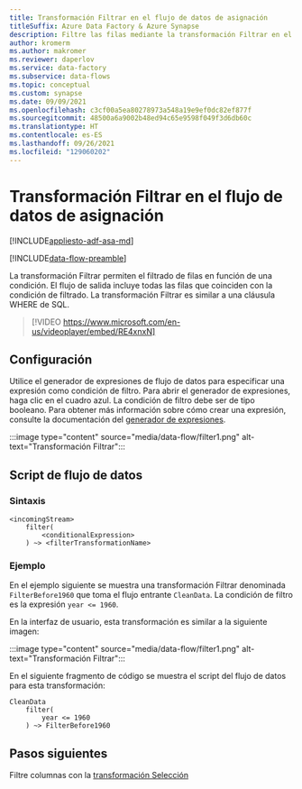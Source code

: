```yaml
---
title: Transformación Filtrar en el flujo de datos de asignación
titleSuffix: Azure Data Factory & Azure Synapse
description: Filtre las filas mediante la transformación Filtrar en el flujo de datos de asignación de Azure Data Factory o Synapse Analytics.
author: kromerm
ms.author: makromer
ms.reviewer: daperlov
ms.service: data-factory
ms.subservice: data-flows
ms.topic: conceptual
ms.custom: synapse
ms.date: 09/09/2021
ms.openlocfilehash: c3cf00a5ea80278973a548a19e9ef0dc82ef877f
ms.sourcegitcommit: 48500a6a9002b48ed94c65e9598f049f3d6db60c
ms.translationtype: HT
ms.contentlocale: es-ES
ms.lasthandoff: 09/26/2021
ms.locfileid: "129060202"
---
```

# <a name="filter-transformation-in-mapping-data-flow"></a>Transformación Filtrar en el flujo de datos de asignación

[!INCLUDE[appliesto-adf-asa-md](includes/appliesto-adf-asa-md.md)]

[!INCLUDE[data-flow-preamble](includes/data-flow-preamble.md)]

La transformación Filtrar permiten el filtrado de filas en función de una condición. El flujo de salida incluye todas las filas que coinciden con la condición de filtrado. La transformación Filtrar es similar a una cláusula WHERE de SQL.

> [!VIDEO https://www.microsoft.com/en-us/videoplayer/embed/RE4xnxN]

## <a name="configuration"></a>Configuración

Utilice el generador de expresiones de flujo de datos para especificar una expresión como condición de filtro. Para abrir el generador de expresiones, haga clic en el cuadro azul. La condición de filtro debe ser de tipo booleano. Para obtener más información sobre cómo crear una expresión, consulte la documentación del [generador de expresiones](concepts-data-flow-expression-builder.md).

:::image type="content" source="media/data-flow/filter1.png" alt-text="Transformación Filtrar":::

## <a name="data-flow-script"></a>Script de flujo de datos

### <a name="syntax"></a>Sintaxis

```
<incomingStream>
    filter(
        <conditionalExpression>
    ) ~> <filterTransformationName>
```

### <a name="example"></a>Ejemplo

En el ejemplo siguiente se muestra una transformación Filtrar denominada `FilterBefore1960` que toma el flujo entrante `CleanData`. La condición de filtro es la expresión `year <= 1960`.

En la interfaz de usuario, esta transformación es similar a la siguiente imagen:

:::image type="content" source="media/data-flow/filter1.png" alt-text="Transformación Filtrar":::

En el siguiente fragmento de código se muestra el script del flujo de datos para esta transformación:

```
CleanData
    filter(
        year <= 1960
    ) ~> FilterBefore1960

```

## <a name="next-steps"></a>Pasos siguientes

Filtre columnas con la [transformación Selección](data-flow-select.md)
